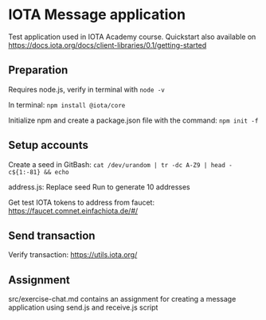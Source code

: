 # IOTA Message application
Test application used in IOTA Academy course.
Quickstart also available on https://docs.iota.org/docs/client-libraries/0.1/getting-started

## Preparation
Requires node.js, verify in terminal with `node -v`

In terminal:
	`npm install @iota/core`

 Initialize npm and create a package.json file with the command:
	`npm init -f`

## Setup accounts
Create a seed in GitBash:
 	`cat /dev/urandom | tr -dc A-Z9 | head -c${1:-81} && echo`

address.js: 
    Replace seed 
    Run to generate 10 addresses

Get test IOTA tokens to address from faucet: https://faucet.comnet.einfachiota.de/#/

## Send transaction
Verify transaction: https://utils.iota.org/

## Assignment
src/exercise-chat.md contains an assignment for creating a message application using send.js and receive.js script
